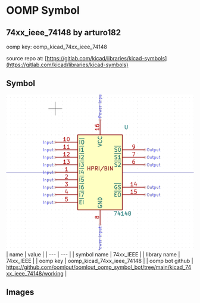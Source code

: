 # OOMP Symbol  
## 74xx_ieee_74148  by arturo182  
  
oomp key: oomp_kicad_74xx_ieee_74148  
  
source repo at: [https://gitlab.com/kicad/libraries/kicad-symbols](https://gitlab.com/kicad/libraries/kicad-symbols)  
## Symbol  
  
[![working.png](working_600.png)](working.png)  
| name | value | 
| --- | --- | 
| symbol name | 74xx_IEEE | 
| library name | 74xx_IEEE | 
| oomp key | oomp_kicad_74xx_ieee_74148 | 
| oomp bot github | https://github.com/oomlout/oomlout_oomp_symbol_bot/tree/main/kicad_74xx_ieee_74148/working | 
## Images  
